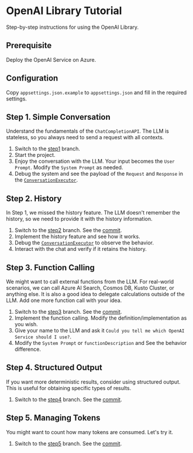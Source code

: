 # OpenAI Library Tutorial

Step-by-step instructions for using the OpenAI Library.

## Prerequisite

Deploy the OpenAI Service on Azure.

## Configuration

Copy `appsettings.json.example` to `appsettings.json` and fill in the required settings.

## Step 1. Simple Conversation

Understand the fundamentals of the `ChatCompletionAPI`. The LLM is stateless, so you always need to send a request with all contexts.

1. Switch to the [step1](https://github.com/TsuyoshiUshio/OpenAISDKTutorial/tree/step1) branch.
2. Start the project.
3. Enjoy the conversation with the LLM. Your input becomes the `User Prompt`. Modify the `System Prompt` as needed.
4. Debug the system and see the payload of the `Request` and `Response` in the [`ConversationExecutor`](OpenAISDKTutorial/ConversationExecutor.cs).

## Step 2. History

In Step 1, we missed the history feature. The LLM doesn't remember the history, so we need to provide it with the history information.

1. Switch to the [step2](https://github.com/TsuyoshiUshio/OpenAISDKTutorial/tree/step2) branch. See the [commit](https://github.com/your-repo/OpenAISDKTutorial/commit/step2).
2. Implement the history feature and see how it works.
3. Debug the [`ConversationExecutor`](OpenAISDKTutorial/ConversationExecutor.cs) to observe the behavior.
4. Interact with the chat and verify if it retains the history.

## Step 3. Function Calling

We might want to call external functions from the LLM. For real-world scenarios, we can call Azure AI Search, Cosmos DB, Kusto Cluster, or anything else. It is also a good idea to delegate calculations outside of the LLM. Add one more function call with your idea.

1. Switch to the [step3](https://github.com/TsuyoshiUshio/OpenAISDKTutorial/tree/step3) branch. See the [commit](https://github.com/your-repo/OpenAISDKTutorial/commit/step3).
2. Implement the function calling. Modify the definition/implementation as you wish.
3. Give your name to the LLM and ask it `Could you tell me which OpenAI Service should I use?`.
4. Modify the `System Prompt` or `functionDescription` and See the behavior difference.
 
## Step 4. Structured Output

If you want more deterministic results, consider using structured output. This is useful for obtaining specific types of results.

1. Switch to the [step4](https://github.com/TsuyoshiUshio/OpenAISDKTutorial/tree/step4) branch. See the [commit](https://github.com/your-repo/OpenAISDKTutorial/commit/step4).

## Step 5. Managing Tokens

You might want to count how many tokens are consumed. Let's try it.

1. Switch to the [step5](https://github.com/your-repo/OpenAISDKTutorial/tree/step5) branch. See the [commit](https://github.com/your-repo/OpenAISDKTutorial/commit/step5).
